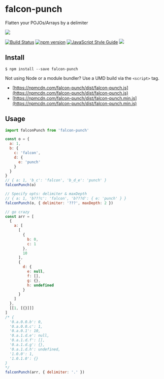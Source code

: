 # falcon-punch

Flatten your POJOs/Arrays by a delimiter

![](http://i.giphy.com/y4dfjHr6NsjsY.gif)

[![Build Status](https://travis-ci.org/danne931/falcon-punch.svg?branch=master)](https://travis-ci.org/danne931/falcon-punch)
[![npm version](https://img.shields.io/npm/v/falcon-punch.svg?style=flat-square)](https://www.npmjs.com/package/falcon-punch)
[![JavaScript Style Guide](https://img.shields.io/badge/code%20style-standard-brightgreen.svg)](http://standardjs.com/)
![](https://img.shields.io/badge/license-MIT-blue.svg)

## Install

```
$ npm install --save falcon-punch
```

Not using Node or a module bundler? Use a UMD build via the `<script>` tag.
- [https://npmcdn.com/falcon-punch/dist/falcon-punch.js](https://npmcdn.com/falcon-punch/dist/falcon-punch.js)
- [https://npmcdn.com/falcon-punch/dist/falcon-punch.min.js](https://npmcdn.com/falcon-punch/dist/falcon-punch.min.js)

## Usage

```javascript
import falconPunch from 'falcon-punch'

const o = {
  a: 1,
  b: {
    c: 'falcon',
    d: {
      e: 'punch'
    }
  }
}
// { a: 1, 'b_c': 'falcon', 'b_d_e': 'punch' }
falconPunch(o)  

// Specify opts: delimiter & maxDepth
// { a: 1, 'b???c': 'falcon', 'b???d': { e: 'punch' } }
falconPunch(o, { delimiter: '???', maxDepth: 2 })

// go crazy
const arr = [
  {
    a: [
      [
        {
          b: 0,
          c: 1
        },
        10
      ],
      {
        d: {
          e: null,
          f: [],
          g: {},
          h: undefined
        }
      }
    ]
  },
  [[1, [{}]]]
]
/* {
  '0.a.0.0.b': 0,
  '0.a.0.0.c': 1,
  '0.a.0.1': 10,
  '0.a.1.d.e': null,
  '0.a.1.d.f': [],
  '0.a.1.d.g': {},
  '0.a.1.d.h': undefined,
  '1.0.0': 1,
  '1.0.1.0': {}
}
*/
falconPunch(arr, { delimiter: '.' })
```
